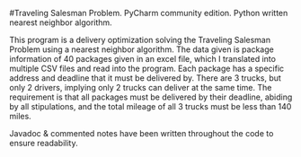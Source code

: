#Traveling Salesman Problem. 
PyCharm community edition.
Python written nearest neighbor algorithm. 

This program is a delivery optimization solving the Traveling Salesman Problem using a nearest neighbor algorithm. The data given is package information of 40 packages given in an excel file, which I translated into multiple CSV files and read into the program. Each package has a specific address and deadline that it must be delivered by. There are 3 trucks, but only 2 drivers, implying only 2 trucks can deliver at the same time. The requirement is that all packages must be delivered by their deadline, abiding by all stipulations, and the total mileage of all 3 trucks must be less than 140 miles. 

Javadoc & commented notes have been written throughout the code to ensure readability.
